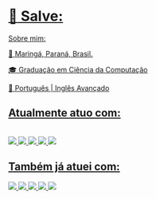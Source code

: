 <div>
  <a href="https://github.com/JoseAugustoValim">
</div>

# :punch: Salve:

Sobre mim:

🏡 Maringá, Paraná, Brasil.

🎓 Graduação em Ciência da Computação

💬 Português | Inglês Avançado 

## Atualmente atuo com:
  
<div style="display: inline_block"><br>
  <img src= "https://img.shields.io/badge/java-%23ED8B00.svg?style=for-the-badge&logo=openjdk&logoColor=white" target="_blank">
  <img src= "https://img.shields.io/badge/kotlin-%237F52FF.svg?style=for-the-badge&logo=kotlin&logoColor=white" target="_blank">
  <img src ="https://img.shields.io/badge/spring-%236DB33F.svg?style=for-the-badge&logo=spring&logoColor=white" target="_blank">
  <img src ="https://img.shields.io/badge/postgres-%23316192.svg?style=for-the-badge&logo=postgresql&logoColor=white" target="_blank">
  <img src ="https://img.shields.io/badge/angular-%23DD0031.svg?style=for-the-badge&logo=angular&logoColor=white" target="_blank">
  
</div>
  
  ## Também já atuei com:
<div> 
  <img src= "https://img.shields.io/badge/html5-%23E34F26.svg?style=for-the-badge&logo=html5&logoColor=white" target="_blank">
  <img src= "https://img.shields.io/badge/css3-%231572B6.svg?style=for-the-badge&logo=css3&logoColor=white" target="_blank">
  <img src= "https://img.shields.io/badge/javascript-%23323330.svg?style=for-the-badge&logo=javascript&logoColor=%23F7DF1E" target="_blank">
  <img src= "https://img.shields.io/badge/drupal-%230678BE.svg?style=for-the-badge&logo=drupal&logoColor=white" target="_blank">
  <img src= " https://img.shields.io/badge/jenkins-%232C5263.svg?style=for-the-badge&logo=jenkins&logoColor=white" target="_blank">
    
</div>
<!--
**JoseAugustoValim/JoseAugustoValim** is a ✨ _special_ ✨ repository because its `README.md` (this file) appears on your GitHub profile.

Here are some ideas to get you started:

- 🔭 I’m currently working on ...
- 🌱 I’m currently learning ...
- 👯 I’m looking to collaborate on ...
- 🤔 I’m looking for help with ...
- 💬 Ask me about ...
- 📫 How to reach me: ...
- 😄 Pronouns: ...
- ⚡ Fun fact: ...
-->
